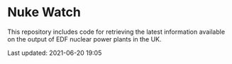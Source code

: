 # Nuke Watch

This repository includes code for retrieving the latest information available on the output of EDF nuclear power plants in the UK.

Last updated: 2021-06-20 19:05